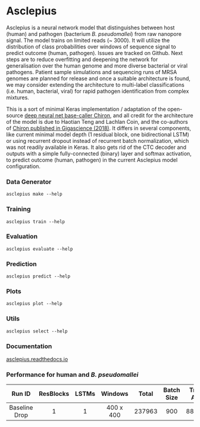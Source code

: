 # Asclepius

Asclepius is a neural network model that distinguishes between host (human) and pathogen (bacterium *B. pseudomallei*) from raw nanopore signal. The model trains on limited reads (~ 3000). It will utilize the distribution of class probabilities over windows of sequence signal to predict outcome (human, pathogen). Issues are tracked on Github. Next steps are to reduce overfitting and deepening the network for generalisation over the human genome and more diverse bacterial or viral pathogens. Patient sample simulations and sequencing runs of MRSA genomes are planned for release and once a suitable architecture is found, we may consider extending the architecture to multi-label classifications (i.e. human, bacterial, viral) for rapid pathogen identification from complex mixtures.

This is a sort of minimal Keras implementation / adaptation of the open-source [deep neural net base-caller Chiron](https://github.com/haotianteng/Chiron), and all credit for the architecture of the model is due to Haotian Teng and Lachlan Coin, and the co-authors of [Chiron published in Gigascience (2018)](https://academic.oup.com/gigascience/article/7/5/giy037/4966989). It differs in several components, like current minimal model depth (1 residual block, one bidirectional LSTM) or using recurrent dropout instead of recurrent batch normalization, which was not readily available in Keras. It also gets rid of the CTC decoder and outputs with a simple fully-connected (binary) layer and softmax activation, to predict outcome (human, pathogen) in the current Asclepius model configuration.

### Data Generator

`asclepius make --help`

### Training 

`asclepius train --help`

### Evaluation

`asclepius evaluate --help`

### Prediction

`asclepius predict --help`

### Plots

`asclepius plot --help`

### Utils

`asclepius select --help`

### Documentation

[asclepius.readthedocs.io](https://asclepius.readthedocs.io)


### Performance for human and *B. pseudomallei*

| Run ID         | ResBlocks | LSTMs  | Windows   | Total     | Batch Size  | Train. Acc. | Val. Acc. | Epoch  | Dropout  |
| :------------: | :-------: | :----: | :-------: | :-------: | :---------: | :---------: | :-------: | :----: | :------: |
| Baseline Drop  |  1        | 1      | 400 x 400 | 237963    | 900         | 88.81%      | 88.97%    | 16     | 0.2      |


